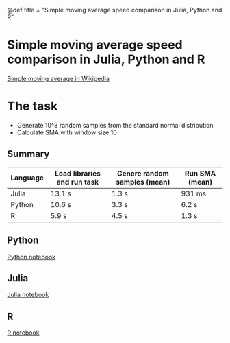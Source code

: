 @def title = "Simple moving average speed comparison in Julia, Python and R"

# Simple moving average speed comparison in Julia, Python and R

[Simple moving average in Wikipedia](https://en.wikipedia.org/wiki/Moving_average)

# The task

* Generate 10^8 random samples from the standard normal distribution
* Calculate SMA with window size 10

## Summary

| Language | Load libraries and run task | Genere random samples (mean) | Run SMA (mean) |
| -------- | --------------------------- |---------------------- | ------- |
| Julia    | 13.1 s| 1.3 s | 931 ms |
| Python   | 10.6 s| 3.3 s | 6.2 s |
| R        | 5.9 s | 4.5 s | 1.3 s |


## Python

[Python notebook](https://nbviewer.jupyter.org/github/StatisticalMice/ProjectsPublic/blob/main/Benchmarks/python-moving-average.ipynb)

## Julia

[Julia notebook](https://nbviewer.jupyter.org/github/StatisticalMice/ProjectsPublic/blob/main/Benchmarks/julia-moving-average.ipynb)

## R

[R notebook](https://nbviewer.jupyter.org/github/StatisticalMice/ProjectsPublic/blob/main/Benchmarks/r-moving-average.ipynb)

